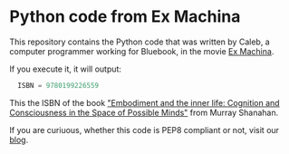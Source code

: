 # Python code from Ex Machina

This repository contains the Python code that was written by Caleb, a computer programmer working for Bluebook, in the movie [Ex Machina](http://www.exmachina-movie.com).

If you execute it, it will output:

```python
  ISBN = 9780199226559
```

This the ISBN of the book ["Embodiment and the inner life: Cognition and Consciousness in the Space of Possible Minds"](http://www.amazon.de/gp/product/0199226555/ref=as_li_qf_sp_asin_il_tl?ie=UTF8&camp=1638&creative=6742&creativeASIN=0199226555&linkCode=as2&tag=httpswwwquant-21) from Murray Shanahan.

If you are curiuous, whether this code is PEP8 compliant or not, visit our [blog](http://blog.quantifiedcode.com/is-artificial-intelligence-aka-exmachina-pep8-compliant).
